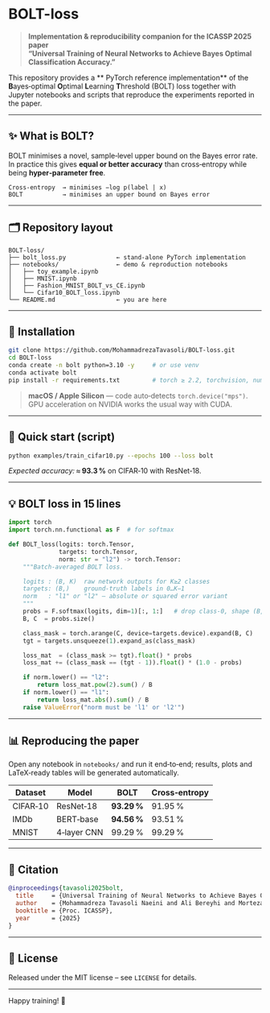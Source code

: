 # BOLT-loss

> **Implementation & reproducibility companion for the ICASSP 2025 paper  
> “Universal Training of Neural Networks to Achieve Bayes Optimal Classification Accuracy.”**

This repository provides a ** PyTorch reference implementation** of the **B**ayes‑optimal **O**ptimal **L**earning **T**hreshold (BOLT) loss together with
Jupyter notebooks and scripts that reproduce the experiments reported in the paper.

---

## ✨ What is BOLT?

BOLT minimises a novel, sample‑level upper bound on the Bayes error rate.  
In practice this gives **equal or better accuracy** than cross‑entropy while being **hyper‑parameter free**.

```
Cross‑entropy  → minimises −log p(label | x)
BOLT           → minimises an upper bound on Bayes error
```

---

## 🗂 Repository layout

```
BOLT-loss/
├── bolt_loss.py              ← stand‑alone PyTorch implementation
├── notebooks/                ← demo & reproduction notebooks
│   ├── toy_example.ipynb
│   ├── MNIST.ipynb
│   ├── Fashion_MNIST_BOLT_vs_CE.ipynb
│   └── Cifar10_BOLT_loss.ipynb
└── README.md                 ← you are here
```

---

## 🔧 Installation

```bash
git clone https://github.com/MohammadrezaTavasoli/BOLT-loss.git
cd BOLT-loss
conda create -n bolt python=3.10 -y     # or use venv
conda activate bolt
pip install -r requirements.txt         # torch ≥ 2.2, torchvision, numpy, …
```

> **macOS / Apple Silicon** — code auto‑detects `torch.device("mps")`.  
> GPU acceleration on NVIDIA works the usual way with CUDA.

---

## 🚀 Quick start (script)

```bash
python examples/train_cifar10.py --epochs 100 --loss bolt
```

*Expected accuracy:* ≈ **93.3 %** on CIFAR‑10 with ResNet‑18.

---

## 💡 BOLT loss in 15 lines

```python
import torch
import torch.nn.functional as F  # for softmax

def BOLT_loss(logits: torch.Tensor,
              targets: torch.Tensor,
              norm: str = "l2") -> torch.Tensor:
    """Batch‑averaged BOLT loss.

    logits : (B, K)  raw network outputs for K≥2 classes
    targets: (B,)    ground‑truth labels in 0…K−1
    norm   : "l1" or "l2" — absolute or squared error variant
    """
    probs = F.softmax(logits, dim=1)[:, 1:]   # drop class‑0, shape (B, K−1)
    B, C  = probs.size()

    class_mask = torch.arange(C, device=targets.device).expand(B, C)
    tgt = targets.unsqueeze(1).expand_as(class_mask)

    loss_mat  = (class_mask >= tgt).float() * probs
    loss_mat += (class_mask == (tgt - 1)).float() * (1.0 - probs)

    if norm.lower() == "l2":
        return loss_mat.pow(2).sum() / B
    if norm.lower() == "l1":
        return loss_mat.abs().sum() / B
    raise ValueError("norm must be 'l1' or 'l2'")
```

---

## 📊 Reproducing the paper

Open any notebook in `notebooks/` and run it end‑to‑end; results, plots and
LaTeX‑ready tables will be generated automatically.

| Dataset   | Model      | BOLT | Cross‑entropy |
|-----------|------------|------|---------------|
| CIFAR‑10  | ResNet‑18  | **93.29 %** | 91.95 % |
| IMDb      | BERT‑base  | **94.56 %** | 93.51 % |
| MNIST     | 4‑layer CNN | 99.29 % | 99.29 % |

---

## 📝 Citation

```bibtex
@inproceedings{tavasoli2025bolt,
  title     = {Universal Training of Neural Networks to Achieve Bayes Optimal Classification Accuracy},
  author    = {Mohammadreza Tavasoli Naeini and Ali Bereyhi and Morteza Noshad and Ben Liang and Alfred O. Hero III},
  booktitle = {Proc. ICASSP},
  year      = {2025}
}
```

---

## 📄 License

Released under the MIT license – see `LICENSE` for details.

---

Happy training! 🚀
